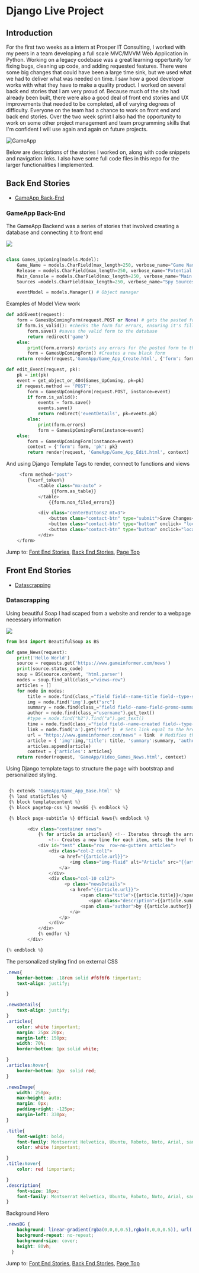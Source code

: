 # Django Live Project

## Introduction

For the first two weeks as a intern at Prosper IT Consulting, I worked with my peers in a team developing a full scale MVC/MVVM Web Application in Python. Working on a legacy codebase was a great learning oppertunity for fixing bugs, cleaning up code, and adding requested features. There were some big changes that could have been a large time sink, but we used what we had to deliver what was needed on time. I saw how a good developer works with what they have to make a quality product. I worked on several back end stories that I am very proud of. Because much of the site had already been built, there were also a good deal of front end stories and UX improvements that needed to be completed, all of varying degrees of difficulty. Everyone on the team had a chance to work on front end and back end stories. Over the two week sprint I also had the opportunity to work on some other project management and team programming skills that I'm confident I will use again and again on future projects.

![GameApp](gameApp.png)

Below are descriptions of the stories I worked on, along with code snippets and navigation links. I also have some full code files in this repo for the larger functionalities I implemented.

## Back End Stories


- [GameApp Back-End](#gameapp-back-end)



### GameApp Back-End
The GameApp Backend was a series of stories that involved creating a database and connecting it to front end

![](appView.gif)

```py

class Games_UpComing(models.Model):
    Game_Name = models.CharField(max_length=250, verbose_name="Game Name")
    Release = models.CharField(max_length=250, verbose_name="Potential Release")
    Main_Console = models.CharField(max_length=250, verbose_name="Main Console")
    Sources =models.CharField(max_length=250, verbose_name="Spy Sources")

    eventModel = models.Manager() # Object manager
```

Examples of Model View work

```py
def addEvent(request):
    form = GamesUpComingForm(request.POST or None) # gets the pasted form, if one exists
    if form.is_valid(): #checks the form for errors, ensuring it's filled in
        form.save() #saves the valid form to the database
        return redirect('game')
    else:
        print(form.errors) #prints any errors for the posted form to the form to the terminal
        form = GamesUpComingForm() #Creates a new black form
    return render(request,'GameApp/Game_App_Create.html', {'form': form})

def edit_Event(request, pk):
    pk = int(pk)
    event = get_object_or_404(Games_UpComing, pk=pk)
    if request.method == 'POST':
        form = GamesUpComingForm(request.POST, instance=event)
        if form.is_valid():
            events = form.save()
            events.save()
            return redirect('eventDetails', pk=events.pk)
        else:
            print(form.errors)
            form = GamesUpComingForm(instance=event)
    else:
        form = GamesUpComingForm(instance=event)
        context = {'form': form, 'pk': pk}
        return render(request, 'GameApp/Game_App_Edit.html', context)

```

And using Django Template Tags to render, connect to functions and views

```py
     <form method="post">
        {%csrf_token%}
            <table class="mx-auto" >
                 {{form.as_table}}
            </table>
                {{form.non_filed_errors}}

            <div class="centerButtons2 mt=3">
                <button class="contact-btn" type="submit">Save Changes</button>
                <button class="contact-btn" type="button" onclick= "location.href='{% url 'deleteEdit' pk=pk %}'">Delete Event</button>
                <button class="contact-btn" type="button" onclick="location.href='{% url 'listEvent' %}'">Back to Events</button>
            </div>
    </form>
```


Jump to: [Font End Stories](#front-end-stories), [Back End Stories](#back-end-stories),  [Page Top](#django-live-project)

## Front End Stories

- [Datascrapping](#datascrapping)


### Datascrapping
Using beautiful Soap I had scaped from a website and render to a webpage necessary information

![](newsView.gif)
```py
from bs4 import BeautifulSoup as BS
```

```py
def game_News(request):
    print('Hello World')
    source = requests.get('https://www.gameinformer.com/news')
    print(source.status_code)
    soup = BS(source.content, 'html.parser')
    nodes = soup.find_all(class_="views-row")
    articles = []
    for node in nodes:
        title = node.find(class_="field field--name-title field--type-string field--label-hidden").get_text()
        img = node.find('img').get("src")
        summary = node.find(class_="field field--name-field-promo-summary field--type-string field--label-hidden gi5-field-promo-summary gi5-string field__item").get_text()
        author = node.find(class_="username").get_text()
        #type = node.find("h2").find("a").get_text()
        time = node.find(class_="field field--name-created field--type-created field--label-hidden").get_text()
        link = node.find('a').get('href')  # Sets link equal to the href of the a tag
        url = "https://www.gameinformer.com/news" + link  # Modifies the link to a full url, since the links were relative
        article = { 'img':img,'title': title, 'summary':summary, 'author':author, 'url': url, 'time':time}
        articles.append(article)
        context = {'articles': articles}
    return render(request, 'GameApp/Video_Games_News.html', context)

```
Using Django template tags to structure the page with bootstrap and personalized styling.
```py

 {% extends 'GameApp/Game_App_Base.html' %}
 {% load staticfiles %}
 {% block templatecontent %}
 {% block pagetop-css %} newsBG {% endblock %}

 {% block page-subtitle %} Official News{% endblock %}

        <div class="container news">
            {% for article in articles%} <!-- Iterates through the array of articles -->
                <!-- Creates a new line for each item, sets the href to the full url, gives the article title and date -->
            <div id="test" class="row  row-no-gutters articles">
                <div class="col-2 col1">
                    <a href="{{article.url}}">
                        <img class="img-fluid" alt="Article" src="{{article.img}}">
                    </a>
                </div>
                <div class="col-10 col2">
                      <p class="newsDetails">
                        <a href="{{article.url}}">
                            <span class="title">{{article.title}}</span><br>
                               <span class="description">{{article.summary}}</span><br>
                            <span class="author">by {{article.author}} on <i>{{article.time}}</i></span>
                        </a>
                    </p>
                </div>
            </div>
            {% endfor %}
        </div>

{% endblock %}

```


The personalized styling find on external CSS 
```css
.news{
    border-bottom: .18rem solid #f6f6f6 !important;
    text-align: justify;

}

.newsDetails{
    text-align: justify;
}
.articles{
    color: white !important;
    margin: 25px 20px;
    margin-left: 150px;
    width: 70%;
    border-bottom: 1px solid white;

}
.articles:hover{
    border-bottom: 2px  solid red;
}

.newsImage{
    width: 250px;
    max-height: auto;
    margin: 0px;
    padding-right: -125px;
    margin-left: 330px;
}

.title{
    font-weight: bold;
    font-family: Montserrat Helvetica, Ubuntu, Roboto, Noto, Arial, sans-serif;
    color: white !important;

}
.title:hover{
    color: red !important;

}
.description{
    font-size: 16px;
    font-family: Montserrat Helvetica, Ubuntu, Roboto, Noto, Arial, sans-serif;
}
```
Background Hero

```css
.newsBG {
    background: linear-gradient(rgba(0,0,0,0.5),rgba(0,0,0,0.5)), url('./images/news.jpg') right bottom;
    background-repeat: no-repeat;
    background-size: cover;
    height: 80vh;
  }
```




Jump to: [Font End Stories](#front-end-stories), [Back End Stories](#back-end-stories),  [Page Top](#django-live-project)
